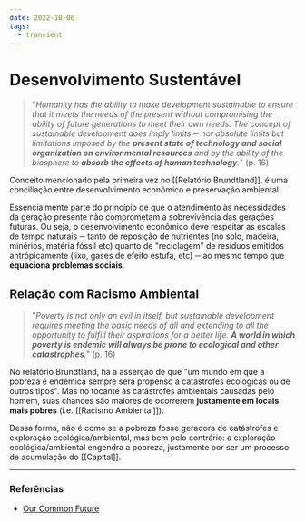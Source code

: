 ```yaml
---
date: 2022-10-06
tags:
  - transient
---
```

# Desenvolvimento Sustentável
> "*Humanity has the ability to make development sustainable to ensure that it meets the needs of the present without compromising the ability of future generations to meet their own needs.
> The concept of sustainable development does imply limits ─ not absolute limits but limitations imposed by the **present state of technology and social organization on environmental resources** and by the ability of the biosphere to **absorb the effects of human technology**.*" (p. 16)

Conceito mencionado pela primeira vez no [[Relatório Brundtland]], é uma conciliação entre desenvolvimento econômico e preservação ambiental.

Essencialmente parte do princípio de que o atendimento às necessidades da geração presente não comprometam a sobrevivência das gerações futuras. Ou seja, o desenvolvimento econômico deve respeitar as escalas de tempo naturais ─ tanto de reposição de nutrientes (no solo, madeira, minérios, matéria fóssil etc) quanto de "reciclagem" de resíduos emitidos antrópicamente (lixo, gases de efeito estufa, etc) ─ ao mesmo tempo que **equaciona problemas sociais**. 

## Relação com Racismo Ambiental
> "*Poverty is not only an evil in itself, but sustainable development requires meeting the basic needs of all and extending to all the opportunity to fulfill their aspirations for a better life.
> **A world in which poverty is endemic will always be prone to ecological and other catastrophes**.*" (p. 16)

No relatório Brundtland, há a asserção de que "um mundo em que a pobreza é endêmica sempre será propenso a catástrofes ecológicas ou de outros tipos". Mas no tocante às catástrofes ambientais causadas pelo homem, suas chances são maiores de ocorrerem **justamente em locais mais pobres** (i.e. [[Racismo Ambiental]]). 

Dessa forma, não é como se a pobreza fosse geradora de catástrofes e exploração ecológica/ambiental, mas bem pelo contrário: a exploração ecológica/ambiental engendra a pobreza, justamente por ser um processo de acumulação do [[Capital]].

---
### Referências
- [Our Common Future](https://sustainabledevelopment.un.org/content/documents/5987our-common-future.pdf)